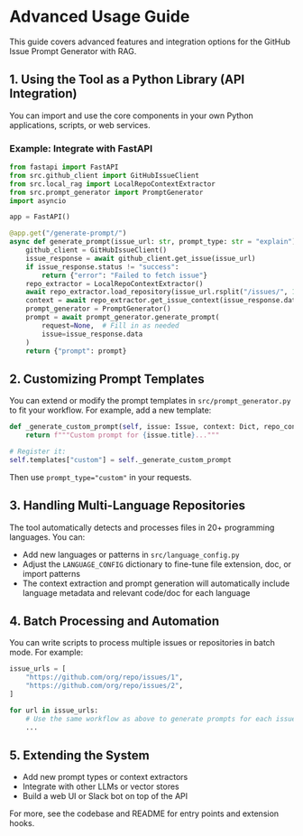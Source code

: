 # Advanced Usage Guide

This guide covers advanced features and integration options for the GitHub Issue Prompt Generator with RAG.

## 1. Using the Tool as a Python Library (API Integration)

You can import and use the core components in your own Python applications, scripts, or web services.

### Example: Integrate with FastAPI

```python
from fastapi import FastAPI
from src.github_client import GitHubIssueClient
from src.local_rag import LocalRepoContextExtractor
from src.prompt_generator import PromptGenerator
import asyncio

app = FastAPI()

@app.get("/generate-prompt/")
async def generate_prompt(issue_url: str, prompt_type: str = "explain"):
    github_client = GitHubIssueClient()
    issue_response = await github_client.get_issue(issue_url)
    if issue_response.status != "success":
        return {"error": "Failed to fetch issue"}
    repo_extractor = LocalRepoContextExtractor()
    await repo_extractor.load_repository(issue_url.rsplit("/issues/", 1)[0] + ".git")
    context = await repo_extractor.get_issue_context(issue_response.data.title, issue_response.data.body)
    prompt_generator = PromptGenerator()
    prompt = await prompt_generator.generate_prompt(
        request=None,  # Fill in as needed
        issue=issue_response.data
    )
    return {"prompt": prompt}
```

## 2. Customizing Prompt Templates

You can extend or modify the prompt templates in `src/prompt_generator.py` to fit your workflow. For example, add a new template:

```python
def _generate_custom_prompt(self, issue: Issue, context: Dict, repo_context: Dict) -> str:
    return f"""Custom prompt for {issue.title}..."""

# Register it:
self.templates["custom"] = self._generate_custom_prompt
```

Then use `prompt_type="custom"` in your requests.

## 3. Handling Multi-Language Repositories

The tool automatically detects and processes files in 20+ programming languages. You can:
- Add new languages or patterns in `src/language_config.py`
- Adjust the `LANGUAGE_CONFIG` dictionary to fine-tune file extension, doc, or import patterns
- The context extraction and prompt generation will automatically include language metadata and relevant code/doc for each language

## 4. Batch Processing and Automation

You can write scripts to process multiple issues or repositories in batch mode. For example:

```python
issue_urls = [
    "https://github.com/org/repo/issues/1",
    "https://github.com/org/repo/issues/2",
]

for url in issue_urls:
    # Use the same workflow as above to generate prompts for each issue
    ...
```

## 5. Extending the System

- Add new prompt types or context extractors
- Integrate with other LLMs or vector stores
- Build a web UI or Slack bot on top of the API

For more, see the codebase and README for entry points and extension hooks. 